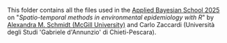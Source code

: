 This folder contains all the files used in the [Applied Bayesian School 2025](https://abs25.imati.cnr.it/) on "_Spatio-temporal methods in environmental epidemiology with R_" by [Alexandra M. Schmidt (McGill University)](https://alex-schmidt.research.mcgill.ca/) and Carlo Zaccardi (Università degli Studi 'Gabriele d'Annunzio'​ di Chieti-Pescara).
